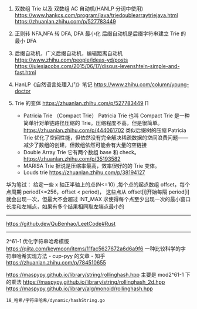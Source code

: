 1. 双数组 Trie 以及 双数组 AC 自动机(HANLP 分词中使用)
   https://www.hankcs.com/program/java/triedoublearraytriejava.html
   https://zhuanlan.zhihu.com/p/527783449
2. 正则转 NFA,NFA 转 DFA, DFA 最小化
   后缀自动机是后缀字符串建立 Trie 的最小 DFA
3. 后缀自动机，广义后缀自动机，编辑距离自动机
   https://www.zhihu.com/people/ideas-yd/posts
   https://julesjacobs.com/2015/06/17/disqus-levenshtein-simple-and-fast.html
4. HanLP《自然语言处理入门》笔记
   https://www.zhihu.com/column/young-doctor

5. Trie 的变体
   https://zhuanlan.zhihu.com/p/527783449
   ∏
   - Patricia Trie （Compact Trie）
     Patricia Trie 也叫 Compact Trie 是一种简单针对单链路径压缩的 Trie。压缩程度不高，但是很简单。
     https://zhuanlan.zhihu.com/p/444061702
     类似后缀树的压缩
     Patricia Trie 优化了空间性能，但依然没有完全解决稀疏数据的空间浪费问题——减少了数组的创建，但数组依然可能会有大量的空链接
   - Double Array Trie
     它有两个数组 base 和 check。
     https://zhuanlan.zhihu.com/p/35193582
   - MARISA Trie
     据说是压缩率最高，效率很好的的 Trie 变体。
   - Louds trie
     https://zhuanlan.zhihu.com/p/38194127

华为笔试：
给定一些 x 轴正半轴上的点(N<=10) ,每个点的起点数组 offset，每个点周期 period(<=256，offset < period)，
这些点从 offset[i]开始每隔 period[i]就会出现一次，但最大不会超过 INT_MAX
求使得每个点至少出现一次的最小窗口长度和左端点，如果有多个结果相同取左端点最小的

---

https://github.dev/QuBenhao/LeetCode#Rust

---

2^61-1 优化字符串哈希模版
https://qiita.com/keymoon/items/11fac5627672a6d6a9f6
一种比较科学的字符串哈希实现方法 - cup-pyy 的文章 - 知乎
https://zhuanlan.zhihu.com/p/784510655

https://maspypy.github.io/library/string/rollinghash.hpp 主要是 mod2^61-1 下的乘法
https://maspypy.github.io/library/string/rollinghash_2d.hpp
https://maspypy.github.io/library/alg/monoid/rollinghash.hpp

`18_哈希/字符串哈希/dynamic/hashString.go`
